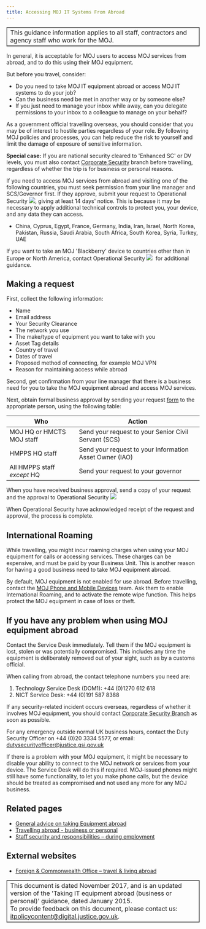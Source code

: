 ```yaml
---
title: Accessing MOJ IT Systems From Abroad
---
```


<table border='1'>
<tr>
<td>This guidance information applies to all staff, contractors and agency staff who work for the MOJ.</td>
</tr>
</table>

In general, it is acceptable for MOJ users to access MOJ services from abroad, and to do this using their MOJ equipment.

But before you travel, consider:

- Do you need to take MOJ IT equipment abroad or access MOJ IT systems to do your job?
- Can the business need be met in another way or by someone else?
- If you just need to manage your inbox while away, can you delegate permissions to your inbox to a colleague to manage on your behalf?

As a government official travelling overseas, you should consider that you may be of interest to hostile parties regardless of your role. By following MOJ policies and processes, you can help reduce the risk to yourself and limit the damage of exposure of sensitive information.

**Special case:** If you are national security cleared to 'Enhanced SC' or DV levels, you must also contact [Corporate Security](mailto:corporatesecuritybranch@justice.gsi.gov.uk) branch before travelling, regardless of whether the trip is for business or personal reasons.
 
If you need to access MOJ services from abroad and visiting one of the following countries, you must seek permission from your line manager and SCS/Governor first. If they approve, submit your request to Operational Security ![](https://s3-eu-west-2.amazonaws.com/intranet-prod-storage-1dvcquh7kophi/uploads/2017/12/c44e91c8a5d308c4953ef918b987f543.gif), giving at least 14 days' notice. This is because it may be necessary to apply additional technical controls to protect you, your device, and any data they can access.

- China, Cyprus, Egypt, France, Germany, India, Iran, Israel, North Korea, Pakistan, Russia, Saudi Arabia, South Africa, South Korea, Syria, Turkey, UAE

If you want to take an MOJ 'Blackberry' device to countries other than in Europe or North America, contact Operational Security ![](https://s3-eu-west-2.amazonaws.com/intranet-prod-storage-1dvcquh7kophi/uploads/2017/12/c44e91c8a5d308c4953ef918b987f543.gif)&nbsp; for additional guidance.

## Making a request

First, collect the following information:

- Name
- Email address
- Your Security Clearance
- The network you use
- The make/type of equipment you want to take with you
- Asset Tag details
- Country of travel
- Dates of travel
- Proposed method of connecting, for example MOJ VPN
- Reason for maintaining access while abroad

Second, get confirmation from your line manager that there is a business need for you to take the MOJ equipment abroad and access MOJ services.

Next, obtain formal business approval by sending your request [form](https://intranet.justice.gov.uk/documents/2015/04/taking-it-equipment-abroad-request-form.doc) to the appropriate person, using the following table:

| Who | Action |
| --- | --- |
| MOJ HQ or HMCTS MOJ staff | Send your request to your Senior Civil Servant (SCS) |
| HMPPS HQ staff | Send your request to your Information Asset Owner (IAO) |
| All HMPPS staff *except* HQ | Send your request to your governor |

When you have received business approval, send a copy of your request and the approval to Operational Security ![](https://s3-eu-west-2.amazonaws.com/intranet-prod-storage-1dvcquh7kophi/uploads/2017/12/c44e91c8a5d308c4953ef918b987f543.gif)&nbsp;

When Operational Security have acknowledged receipt of the request and approval, the process is complete.

## International Roaming

While travelling, you might incur roaming charges when using your MOJ equipment for calls or accessing services. These charges can be expensive, and must be paid by your Business Unit. This is another reason for having a good business need to take MOJ equipment abroad.

By default, MOJ equipment is not enabled for use abroad. Before travelling, contact the [MOJ Phone and Mobile Devices](mailto:MoJ_Phone_and_Mobi@Justice.gov.uk) team. Ask them to enable International Roaming, and to activate the remote wipe function. This helps protect the MOJ equipment in case of loss or theft.

## If you have any problem when using MOJ equipment abroad

Contact the Service Desk immediately. Tell them if the MOJ equipment is lost, stolen or was potentially compromised. This includes any time the equipment is deliberately removed out of your sight, such as by a customs official.

When calling from abroad, the contact telephone numbers you need are:

1. Technology Service Desk (DOM1): +44 (0)1270 612 618
2. NICT Service Desk: +44 (0)191 587 8388
 
If any security-related incident occurs overseas, regardless of whether it involves MOJ equipment, you should contact [Corporate Security Branch](mailto:corporatesecuritybranch@justice.gsi.gov.uk) as soon as possible.

For any emergency outside normal UK business hours, contact the Duty Security Officer on +44 (0)20 3334 5577, or email: [dutysecurityofficer@justice.gsi.gov.uk](mailto:dutysecurityofficer@justice.gsi.gov.uk)
 
If there is a problem with your MOJ equipment, it might be necessary to disable your ability to connect to the MOJ network or services from your device. The Service Desk will do this if required. MOJ-issued phones might still have some functionality, to let you make phone calls, but the device should be treated as compromised and not used any more for any MOJ business.

## Related pages

- [General advice on taking Equipment abroad](https://intranet.justice.gov.uk/guidance/security/it-computer-security/general-advice-on-taking-equipment-abroad)
- [Travelling abroad - business or personal](https://intranet.justice.gov.uk/guidance/security/staff-security-and-responsibilities/travelling-abroad-business-or-personal)
- [Staff security and responsibilities – during employment](https://intranet.justice.gov.uk/guidance/security/staff-security-and-responsibilities/during-employment)

## External websites

- [Foreign & Commonwealth Office – travel & living abroad](https://www.gov.uk/browse/abroad)

<table border='1'>
<tr>
<td>This document is dated November 2017, and is an updated version of the 'Taking IT equipment abroad (business or personal)' guidance, dated January 2015.<br/>
To provide feedback on this document, please contact us: <a href="mailto:itpolicycontent@digital.justice.gov.uk?subject=accessing-moj-it-systems-from-abroad">itpolicycontent@digital.justice.gov.uk</a>.</td>
</tr>
</table>